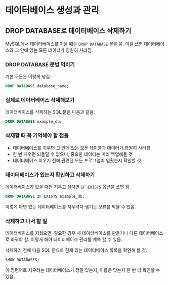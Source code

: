 # 데이터베이스 생성과 관리

## DROP DATABASE로 데이터베이스 삭제하기

MySQL에서 데이터베이스를 지울 때는 `DROP DATABASE` 문을 씀. 이걸 쓰면 데이터베이스와 그 안에 있는 모든 데이터가 영원히 사라짐.

### DROP DATABASE 문법 익히기

기본 구문은 이렇게 생김.

```sql
DROP DATABASE database_name;
```

### 실제로 데이터베이스 삭제해보기

데이터베이스를 삭제하는 SQL 문은 다음과 같음.

```sql
DROP DATABASE example_db;
```

### 삭제할 때 꼭 기억해야 할 점들

- 데이터베이스를 지우면 그 안에 있는 모든 테이블과 데이터가 영원히 사라짐
- 한 번 지우면 되돌릴 수 없으니, 중요한 데이터는 미리 백업해둘 것
- 데이터베이스 지우기 전에 관련된 모든 프로그램이 멈췄는지 확인할 것

### 데이터베이스가 있는지 확인하고 삭제하기

데이터베이스가 있을 때만 지우고 싶다면 `IF EXISTS` 옵션을 쓰면 됨.

```sql
DROP DATABASE IF EXISTS example_db;
```

이렇게 하면 없는 데이터베이스를 지우려다 생기는 오류를 막을 수 있음.

### 삭제하고 나서 할 일

데이터베이스를 지웠으면, 필요한 경우 새 데이터베이스를 만들거나 다른 데이터베이스로 바꿔야 함. 이렇게 해야 데이터베이스 관리를 계속 할 수 있음.

삭제하기 전에 다음 SQL 문으로 현재 있는 데이터베이스 목록을 확인해 볼 것.

```sql
SHOW DATABASES;
```

이 명령어로 지우려는 데이터베이스가 정말 있는지, 이름은 맞는지 한 번 더 확인할 수 있음.
